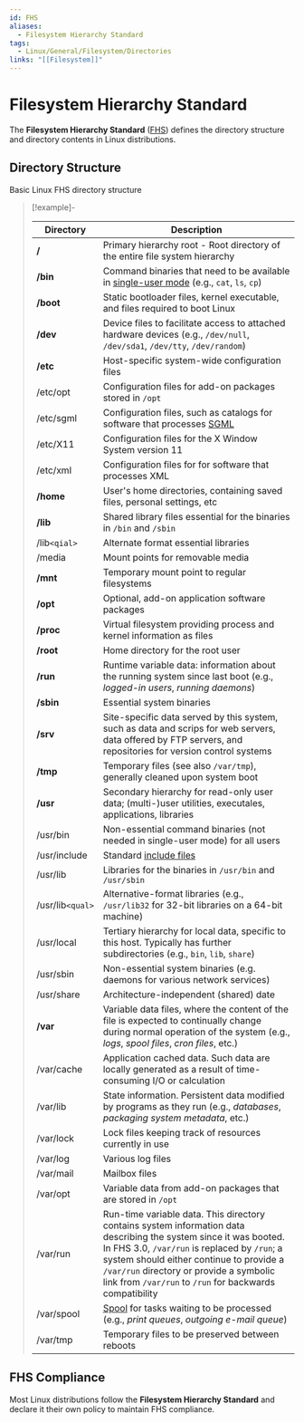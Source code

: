 ```yaml
---
id: FHS
aliases:
  - Filesystem Hierarchy Standard
tags:
  - Linux/General/Filesystem/Directories
links: "[[Filesystem]]"
---
```


# Filesystem Hierarchy Standard

The **Filesystem Hierarchy Standard** ([FHS](https://en.wikipedia.org/wiki/Filesystem_Hierarchy_Standard))
defines the directory structure and directory contents in Linux distributions.

## Directory Structure

Basic Linux FHS directory structure

> [!example]-
>
>| Directory        | Description                                                                                                                                                                                                                                                                                                          |
>| ---------------- | -------------------------------------------------------------------------------------------------------------------------------------------------------------------------------------------------------------------------------------------------------------------------------------------------------------------- |
>| **/**            | Primary hierarchy root - Root directory of the entire file system hierarchy                                                                                                                                                                                                                                          |
>| **/bin**         | Command binaries that need to be available in [single-user mode](https://en.wikipedia.org/wiki/Single-user_mode) (e.g., `cat`, `ls`, `cp`)                                                                                                                                                                           |
>| **/boot**        | Static bootloader files, kernel executable, and files required to boot Linux                                                                                                                                                                                                                                         |
>| **/dev**         | Device files to facilitate access to attached hardware devices (e.g., `/dev/null`, `/dev/sda1`, `/dev/tty`, `/dev/random`)                                                                                                                                                                                           |
>| **/etc**         | Host-specific system-wide configuration files                                                                                                                                                                                                                                                                        |
>| /etc/opt         | Configuration files for add-on packages stored in `/opt`                                                                                                                                                                                                                                                             |
>| /etc/sgml        | Configuration files, such as catalogs for software that processes [SGML](https://en.wikipedia.org/wiki/Standard_Generalized_Markup_Language)                                                                                                                                                                         |
>| /etc/X11         | Configuration files for the X Window System version 11                                                                                                                                                                                                                                                               |
>| /etc/xml         | Configuration files for for software that processes XML                                                                                                                                                                                                                                                              |
>| **/home**        | User's home directories, containing saved files, personal settings, etc                                                                                                                                                                                                                                              |
>| **/lib**         | Shared library files essential for the binaries in `/bin` and `/sbin`                                                                                                                                                                                                                                                |
>| /lib`<qial>`     | Alternate format essential libraries                                                                                                                                                                                                                                                                                 |
>| /media           | Mount points for removable media                                                                                                                                                                                                                                                                                     |
>| **/mnt**         | Temporary mount point to regular filesystems                                                                                                                                                                                                                                                                         |
>| **/opt**         | Optional, add-on application software packages                                                                                                                                                                                                                                                                       |
>| **/proc**        | Virtual filesystem providing process and kernel information as files                                                                                                                                                                                                                                                 |
>| **/root**        | Home directory for the root user                                                                                                                                                                                                                                                                                     |
>| **/run**         | Runtime variable data: information about the running system since last boot (e.g., *logged-in users*, *running daemons*)                                                                                                                                                                                             |
>| **/sbin**        | Essential system binaries                                                                                                                                                                                                                                                                                            |
>| **/srv**         | Site-specific data served by this system, such as data and scrips for web servers, data offered by FTP servers, and repositories for version control systems                                                                                                                                                         |
>| **/tmp**         | Temporary files (see also `/var/tmp`), generally cleaned upon system boot                                                                                                                                                                                                                                            |
>| **/usr**         | Secondary hierarchy for read-only user data; (multi-)user utilities, executales, applications, libraries                                                                                                                                                                                                             |
>| /usr/bin         | Non-essential command binaries (not needed in single-user mode) for all users                                                                                                                                                                                                                                        |
>| /usr/include     | Standard [include files](https://en.wikipedia.org/wiki/Include_directive)                                                                                                                                                                                                                                            |
>| /usr/lib         | Libraries for the binaries in `/usr/bin` and `/usr/sbin`                                                                                                                                                                                                                                                             |
>| /usr/lib`<qual>` | Alternative-format libraries (e.g., `/usr/lib32` for 32-bit libraries on a 64-bit machine)                                                                                                                                                                                                                           |
>| /usr/local       | Tertiary hierarchy for local data, specific to this host. Typically has further subdirectories (e.g., `bin`, `lib`, `share`)                                                                                                                                                                                         |
>| /usr/sbin        | Non-essential system binaries (e.g. daemons for various network services)                                                                                                                                                                                                                                            |
>| /usr/share       | Architecture-independent (shared) date                                                                                                                                                                                                                                                                               |
>| **/var**         | Variable data files, where the content of the file is expected to continually change during normal operation of the system (e.g., *logs*, *spool files*, *cron files*, etc.)                                                                                                                                         |
>| /var/cache       | Application cached data. Such data are locally generated as a result of time-consuming I/O or calculation                                                                                                                                                                                                            |
>| /var/lib         | State information. Persistent data modified by programs as they run (e.g., *databases*, *packaging system metadata*, etc.)                                                                                                                                                                                           |
>| /var/lock        | Lock files keeping track of resources currently in use                                                                                                                                                                                                                                                               |
>| /var/log         | Various log files                                                                                                                                                                                                                                                                                                    |
>| /var/mail        | Mailbox files                                                                                                                                                                                                                                                                                                        |
>| /var/opt         | Variable data from add-on packages that are stored in `/opt`                                                                                                                                                                                                                                                         |
>| /var/run         | Run-time variable data. This directory contains system information data describing the system since it was booted. In FHS 3.0, `/var/run` is replaced by `/run`; a system should either continue to provide a `/var/run` directory or provide a symbolic link from `/var/run` to `/run` for backwards compatibility  |
>| /var/spool       | [Spool](https://en.wikipedia.org/wiki/Spooling) for tasks waiting to be processed (e.g., *print queues*, *outgoing e-mail queue*)                                                                                                                                                                                    |
>| /var/tmp         | Temporary files to be preserved between reboots                                                                                                                                                                                                                                                                      |

## FHS Compliance

Most Linux distributions follow the **Filesystem Hierarchy Standard** and
declare it their own policy to maintain FHS compliance.
